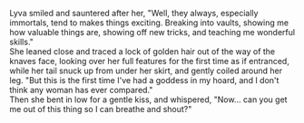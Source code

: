 Lyva smiled and sauntered after her, "Well, they always, especially immortals, tend to makes things exciting. Breaking into vaults, showing me how valuable things are, showing off new tricks, and teaching me wonderful skills."    
She leaned close and traced a lock of golden hair out of the way of the knaves face, looking over her full features for the first time as if entranced, while her tail snuck up from under her skirt, and gently coiled around her leg. "But this is the first time I've had a goddess in my hoard, and I don't think any woman has ever compared."    
Then she bent in low for a gentle kiss, and whispered, "Now... can you get me out of this thing so I can breathe and shout?"